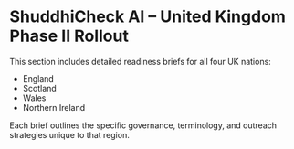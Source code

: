 # ShuddhiCheck AI – United Kingdom Phase II Rollout

This section includes detailed readiness briefs for all four UK nations:
- England
- Scotland
- Wales
- Northern Ireland

Each brief outlines the specific governance, terminology, and outreach strategies unique to that region.
